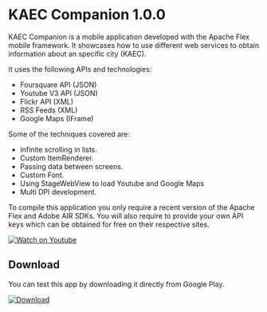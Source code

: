# KAEC Companion 1.0.0

KAEC Companion is a mobile application developed with the Apache Flex mobile framework. It showcases how to use different web services to obtain information about an specific city (KAEC).

It uses the following APIs and technologies:

  - Foursquare API (JSON)
  - Youtube V3 API (JSON)
  - Flickr API (XML)
  - RSS Feeds (XML)
  - Google Maps (IFrame)

Some of the techniques covered are:

  - Infinite scrolling in lists.
  - Custom ItemRenderer.
  - Passing data between screens.
  - Custom Font.
  - Using StageWebView to load Youtube and Google Maps
  - Multi DPI development.

To compile this application you only require a recent version of the Apache Flex and Adobe AIR SDKs.
You will also require to provide your own API keys which can be obtained for free on their respective sites.

[![Watch on Youtube](http://i.imgur.com/GQOzAMF.png)](https://www.youtube.com/watch?v=vdVpTEplEJc)

## Download

You can test this app by downloading it directly from Google Play.

[![Download](http://i.imgur.com/He0deVa.png)](https://play.google.com/store/apps/details?id=air.im.phantom.kaec)